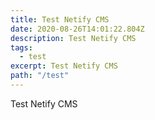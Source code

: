 ```yaml
---
title: Test Netify CMS
date: 2020-08-26T14:01:22.804Z
description: Test Netify CMS
tags:
  - test
excerpt: Test Netify CMS
path: "/test"
---
```

Test Netify CMS